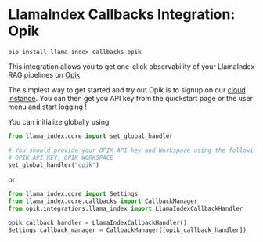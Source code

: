 # LlamaIndex Callbacks Integration: Opik

```shell
pip install llama-index-callbacks-opik
```

This integration allows you to get one-click observability of your LlamaIndex RAG pipelines on [Opik](https://comet.com/site/products/opik/).

The simplest way to get started and try out Opik is to signup on our [cloud instance](https://comet.com/signup?from=llm).
You can then get you API key from the quickstart page or the user menu and start logging !

You can initialize globally using

```python
from llama_index.core import set_global_handler

# You should provide your OPIK API key and Workspace using the following environment variables:
# OPIK_API_KEY, OPIK_WORKSPACE
set_global_handler("opik")
```

or:

```python
from llama_index.core import Settings
from llama_index.core.callbacks import CallbackManager
from opik.integrations.llama_index import LlamaIndexCallbackHandler

opik_callback_handler = LlamaIndexCallbackHandler()
Settings.callback_manager = CallbackManager([opik_callback_handler])
```


